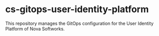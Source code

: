 # cs-gitops-user-identity-platform

This repository manages the GitOps configuration for the User Identity Platform of Nova Softworks.